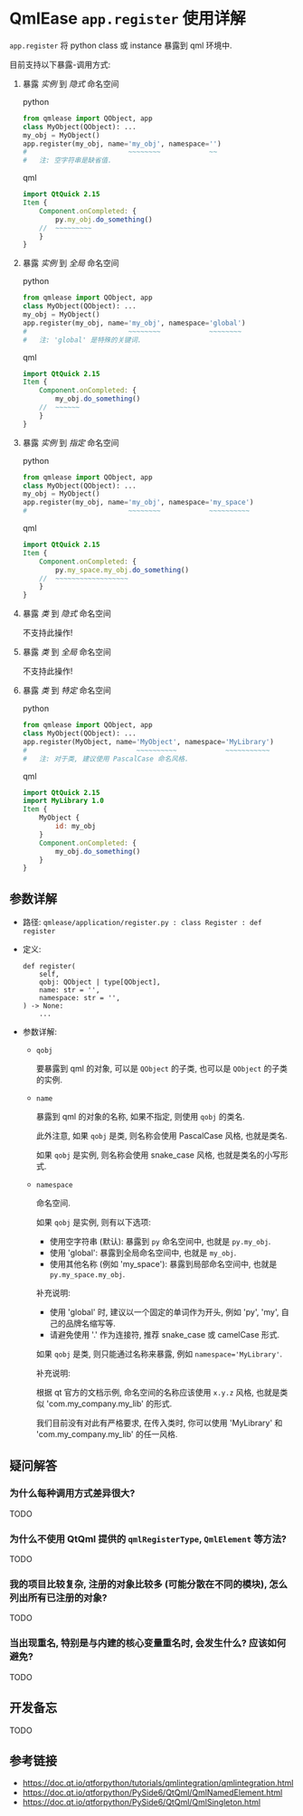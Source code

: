 # QmlEase `app.register` 使用详解

`app.register` 将 python class 或 instance 暴露到 qml 环境中.

目前支持以下暴露-调用方式:

1. 暴露 *实例* 到 *隐式* 命名空间

    python

    ```python
    from qmlease import QObject, app
    class MyObject(QObject): ...
    my_obj = MyObject()
    app.register(my_obj, name='my_obj', namespace='')
    #                         ~~~~~~~~            ~~
    #   注: 空字符串是缺省值.
    ```

    qml

    ```qml
    import QtQuick 2.15
    Item {
        Component.onCompleted: {
            py.my_obj.do_something()
        //  ~~~~~~~~~
        }
    }
    ```

2. 暴露 *实例* 到 *全局* 命名空间

    python

    ```python
    from qmlease import QObject, app
    class MyObject(QObject): ...
    my_obj = MyObject()
    app.register(my_obj, name='my_obj', namespace='global')
    #                         ~~~~~~~~            ~~~~~~~~
    #   注: 'global' 是特殊的关键词.
    ```

    qml

    ```qml
    import QtQuick 2.15
    Item {
        Component.onCompleted: {
            my_obj.do_something()
        //  ~~~~~~
        }
    }
    ```

3. 暴露 *实例* 到 *指定* 命名空间

    python

    ```python
    from qmlease import QObject, app
    class MyObject(QObject): ...
    my_obj = MyObject()
    app.register(my_obj, name='my_obj', namespace='my_space')
    #                         ~~~~~~~~            ~~~~~~~~~~
    ```

    qml

    ```qml
    import QtQuick 2.15
    Item {
        Component.onCompleted: {
            py.my_space.my_obj.do_something()
        //  ~~~~~~~~~~~~~~~~~~
        }
    }
    ```

4. 暴露 *类* 到 *隐式* 命名空间

    不支持此操作!

5. 暴露 *类* 到 *全局* 命名空间

    不支持此操作!

6. 暴露 *类* 到 *特定* 命名空间

    python

    ```python
    from qmlease import QObject, app
    class MyObject(QObject): ...
    app.register(MyObject, name='MyObject', namespace='MyLibrary')
    #                           ~~~~~~~~~~            ~~~~~~~~~~~
    #   注: 对于类, 建议使用 PascalCase 命名风格.
    ```

    qml

    ```qml
    import QtQuick 2.15
    import MyLibrary 1.0
    Item {
        MyObject {
            id: my_obj
        }
        Component.onCompleted: {
            my_obj.do_something()
        }
    }
    ```

## 参数详解

- 路径: `qmlease/application/register.py : class Register : def register`

- 定义:

    ```
    def register(
        self,
        qobj: QObject | type[QObject],
        name: str = '',
        namespace: str = '',
    ) -> None:
        ...
    ```

- 参数详解:

    - `qobj`

        要暴露到 qml 的对象, 可以是 `QObject` 的子类, 也可以是 `QObject` 的子类的实例.

    - `name`

        暴露到 qml 的对象的名称, 如果不指定, 则使用 `qobj` 的类名.

        此外注意, 如果 `qobj` 是类, 则名称会使用 PascalCase 风格, 也就是类名.

        如果 `qobj` 是实例, 则名称会使用 snake_case 风格, 也就是类名的小写形式.

    - `namespace`

        命名空间.

        如果 `qobj` 是实例, 则有以下选项:

        - 使用空字符串 (默认): 暴露到 `py` 命名空间中, 也就是 `py.my_obj`.
        - 使用 'global': 暴露到全局命名空间中, 也就是 `my_obj`.
        - 使用其他名称 (例如 'my_space'): 暴露到局部命名空间中, 也就是 `py.my_space.my_obj`.

        补充说明:

        - 使用 'global' 时, 建议以一个固定的单词作为开头, 例如 'py', 'my', 自己的品牌名缩写等.
        - 请避免使用 '.' 作为连接符, 推荐 snake_case 或 camelCase 形式.

        如果 `qobj` 是类, 则只能通过名称来暴露, 例如 `namespace='MyLibrary'`.

        补充说明:

        根据 qt 官方的文档示例, 命名空间的名称应该使用 `x.y.z` 风格, 也就是类似 'com.my_company.my_lib' 的形式.

        我们目前没有对此有严格要求, 在传入类时, 你可以使用 'MyLibrary' 和 'com.my_company.my_lib' 的任一风格.

## 疑问解答

### 为什么每种调用方式差异很大?

TODO

### 为什么不使用 QtQml 提供的 `qmlRegisterType`, `QmlElement` 等方法?

TODO

### 我的项目比较复杂, 注册的对象比较多 (可能分散在不同的模块), 怎么列出所有已注册的对象?

TODO

### 当出现重名, 特别是与内建的核心变量重名时, 会发生什么? 应该如何避免?

TODO

## 开发备忘

TODO

## 参考链接

- https://doc.qt.io/qtforpython/tutorials/qmlintegration/qmlintegration.html
- https://doc.qt.io/qtforpython/PySide6/QtQml/QmlNamedElement.html
- https://doc.qt.io/qtforpython/PySide6/QtQml/QmlSingleton.html
